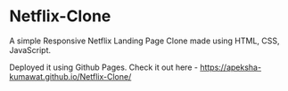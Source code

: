 # Netflix-Clone
A simple Responsive Netflix Landing Page Clone made using HTML, CSS, JavaScript.

Deployed it using Github Pages.
Check it out here - https://apeksha-kumawat.github.io/Netflix-Clone/




